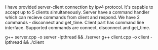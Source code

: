 I have provided server-client connection by ipv4 protocol.
It's capable to accept up to 5 clients simultaneously.
Server have a command handler which can recieve commands from client and respond.
We have 2 commands - disconnect and get_time.
Client part has command line interface.
Supported commands are connect, disconnect and get_time.

g++ server.cpp -o server -lpthread && ./server
g++ client.cpp -o client -lpthread && ./client
